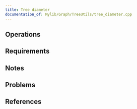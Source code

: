 ```yaml
---
title: Tree diameter
documentation_of: Mylib/Graph/TreeUtils/tree_diameter.cpp
---
```


## Operations

## Requirements

## Notes

## Problems

## References
